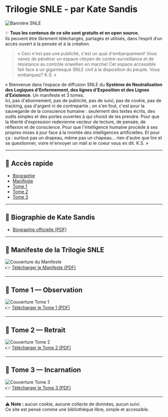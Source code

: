 # Trilogie SNLE - par Kate Sandis

![Bannière SNLE](assets/covers/banniere.webp)

✨ **Tous les contenus de ce site sont gratuits et en open source.**  
Ils peuvent être librement téléchargés, partagés et utilisés, dans l’esprit d’un accès ouvert à la pensée et à la création.

> « Ceci n'est pas une publicité, c'est un quai d'embarquement! Vous venez de pénétrer un espace citoyen de contre-surveillance et de résistance au contrôle orwellien en marche! Cet espace accessible fait face à un gigantesque SNLE civil à la disposition du peuple. Vous embarquez? K.S. »

« Bienvenue dans l’espace de diffusion SNLE du **Système de Neutralisation des Logiques d'Enfermement, des lignes d'Exposition et des Lignes d’Existence**. Un manifeste et 3 tomes.  
Ici, pas d'abonnement, pas de publicité, pas de suivi, pas de cookie, pas de tracking, pas d'argent ni de contrepartie ; on s'en fout, c'est pour la sauvegarde de la conscience humaine : seulement des textes écrits, des outils simples et des portes ouvertes à qui choisit de les prendre. Pour que la liberté d'expression redevienne vecteur de lecture, de pensée, de réflexion et de conscience. Pour que l'intelligence humaine procéde à ses propres mises à jour face à la montée des intelligences artificielles. Et pour ça : surtout pas un drapeau, même pas un chapeau... rien d'autre que lire et se questionner, voire m'envoyer un mail si le coeur vous en dit. K.S. »

---

## 📑 Accès rapide
- [Biographie](#-biographie-de-kate-sandis)
- [Manifeste](#-manifeste-de-la-trilogie-snle)
- [Tome 1](#-tome-1--observation)
- [Tome 2](#-tome-2--retrait)
- [Tome 3](#-tome-3--incarnation)

---

## 👤 Biographie de Kate Sandis
- [Biographie officielle (PDF)](assets/biographie.pdf)

---

## 📜 Manifeste de la Trilogie SNLE
![Couverture du Manifeste](assets/covers/manifeste.png)  
👉 [Télécharger le Manifeste (PDF)](assets/manifeste.pdf)

---

## 📘 Tome 1 — Observation
![Couverture Tome 1](assets/covers/tome1.png)  
👉 [Télécharger le Tome 1 (PDF)](assets/tome1.pdf)

---

## 📗 Tome 2 — Retrait
![Couverture Tome 2](assets/covers/tome2.png)  
👉 [Télécharger le Tome 2 (PDF)](assets/tome2.pdf)

---

## 📕 Tome 3 — Incarnation
![Couverture Tome 3](assets/covers/tome3.png)  
👉 [Télécharger le Tome 3 (PDF)](assets/tome3.pdf)

---

⚠️ **Note :** aucun cookie, aucune collecte de données, aucun suivi.  
Ce site est pensé comme une bibliothèque libre, simple et accessible. 
